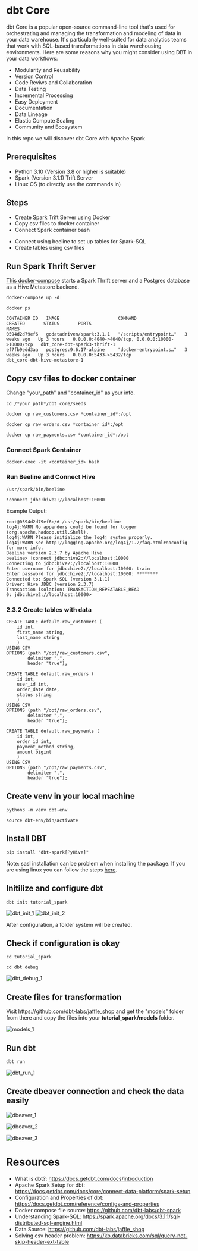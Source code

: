 # dbt Core

dbt Core is a popular open-source command-line tool that's used for orchestrating and managing the transformation and modeling of data in your data warehouse. It's particularly well-suited for data analytics teams that work with SQL-based transformations in data warehousing environments. Here are some reasons why you might consider using DBT in your data workflows:

- Modularity and Reusability
- Version Control
- Code Reviws and Collaboration
- Data Testing
- Incremental Processing
- Easy Deployment
- Documentation
- Data Lineage
- Elastic Compute Scaling
- Community and Ecosystem

In this repo we will discover dbt Core with Apache Spark 

## Prerequisites
- Python 3.10 (Version 3.8 or higher is suitable) 
- Spark (Version 3.1.1) Trift Server
- Linux OS (to directly use the commands in)

## Steps

- Create Spark Trift Server using Docker
- Copy csv files to docker container
- Connect Spark container bash
<!-- - Create venv
- Install dbt -->
- Connect using beeline to set up tables for Spark-SQL
- Create tables using csv files


## Run Spark Thrift Server

[This docker-compose](https://github.com/ElifSinemAktas/dbt_core/blob/main/docker-compose.yaml) starts a Spark Thrift server and a Postgres database as a Hive Metastore backend.

```shell
docker-compose up -d
```
```shell
docker ps
```
```shell
CONTAINER ID   IMAGE                      COMMAND                  CREATED       STATUS       PORTS                                              NAMES
0594d2d79ef6   godatadriven/spark:3.1.1   "/scripts/entrypoint…"   3 weeks ago   Up 3 hours   0.0.0.0:4040->4040/tcp, 0.0.0.0:10000->10000/tcp   dbt_core-dbt-spark3-thrift-1
ef7fb9edd3aa   postgres:9.6.17-alpine     "docker-entrypoint.s…"   3 weeks ago   Up 3 hours   0.0.0.0:5433->5432/tcp                             dbt_core-dbt-hive-metastore-1
```

## Copy csv files to docker container

Change "your_path" and "container_id" as your info.

```shell
cd /*your_path*/dbt_core/seeds
```
```shell
docker cp raw_customers.csv *container_id*:/opt
```
```shell
docker cp raw_orders.csv *container_id*:/opt
```
```shell
docker cp raw_payments.csv *container_id*:/opt
```

### Connect Spark Container
```shell
docker-exec -it <container_id> bash
```

### Run Beeline and Connect Hive
```shell
/usr/spark/bin/beeline
```

```shell
!connect jdbc:hive2://localhost:10000
```

Example Output:
```
root@0594d2d79ef6:/# /usr/spark/bin/beeline
log4j:WARN No appenders could be found for logger (org.apache.hadoop.util.Shell).
log4j:WARN Please initialize the log4j system properly.
log4j:WARN See http://logging.apache.org/log4j/1.2/faq.html#noconfig for more info.
Beeline version 2.3.7 by Apache Hive
beeline> !connect jdbc:hive2://localhost:10000
Connecting to jdbc:hive2://localhost:10000
Enter username for jdbc:hive2://localhost:10000: train
Enter password for jdbc:hive2://localhost:10000: ********
Connected to: Spark SQL (version 3.1.1)
Driver: Hive JDBC (version 2.3.7)
Transaction isolation: TRANSACTION_REPEATABLE_READ
0: jdbc:hive2://localhost:10000>
```

### 2.3.2 Create tables with data
```shell
CREATE TABLE default.raw_customers (
    id int,
    first_name string,
    last_name string
    ) 
USING CSV
OPTIONS (path "/opt/raw_customers.csv",
        delimiter ",",
        header "true");

CREATE TABLE default.raw_orders (
    id int,
    user_id int,
    order_date date,
    status string
    )
USING CSV
OPTIONS (path "/opt/raw_orders.csv",
        delimiter ",",
        header "true");

CREATE TABLE default.raw_payments (
    id int,
    order_id int,
    payment_method string,
    amount bigint
    )
USING CSV
OPTIONS (path "/opt/raw_payments.csv",
        delimiter ",",
        header "true");
```

## Create venv in your local machine

```shell
python3 -m venv dbt-env
```
```shell
source dbt-env/bin/activate
```

## Install DBT 
```shell
pip install "dbt-spark[PyHive]"
```
Note: sasl installation can be problem when installing the package.
If you are using linux you can follow the steps [here](https://stackoverflow.com/questions/70347149/installing-sasl-in-python).

## Initilize and configure dbt

```shell
dbt init tutorial_spark
```
![dbt_init_1](images/dbt_init_1.png)
![dbt_init_2](images/dbt_init_2.png)

After configuration, a folder system will be created.

## Check if configuration is okay
```shell
cd tutorial_spark
```
```shell
cd dbt debug
```

![dbt_debug_1](images/dbt_debug_1.png)

## Create files for transformation

Visit https://github.com/dbt-labs/jaffle_shop and get the "models" folder from there and copy the files into your **tutorial_spark/models** folder.

![models_1](./images/models_1.png)

## Run dbt

```shell
dbt run
```
![dbt_run_1](./images/dbt_run_1.png)

## Create dbeaver connection and check the data easily
![dbeaver_1](./images/dbeaver_1.png)

![dbeaver_2](./images/dbeaver_2.png)

![dbeaver_3](./images/dbeaver_3.png)


# Resources
- What is dbt?: https://docs.getdbt.com/docs/introduction
- Apache Spark Setup for dbt: https://docs.getdbt.com/docs/core/connect-data-platform/spark-setup
- Configuration and Properties of dbt: https://docs.getdbt.com/reference/configs-and-properties
- Docker compose file source: https://github.com/dbt-labs/dbt-spark
- Understanding Spark-SQL: https://spark.apache.org/docs/3.1.1/sql-distributed-sql-engine.html
- Data Source: https://github.com/dbt-labs/jaffle_shop
- Solving csv header problem: https://kb.databricks.com/sql/query-not-skip-header-ext-table
